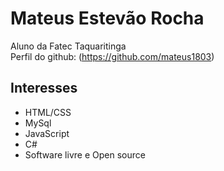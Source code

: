 # Mateus Estevão Rocha
Aluno da Fatec Taquaritinga  
Perfil do github: (https://github.com/mateus1803)
## Interesses
- HTML/CSS
- MySql
- JavaScript
- C#
- Software livre e Open source
